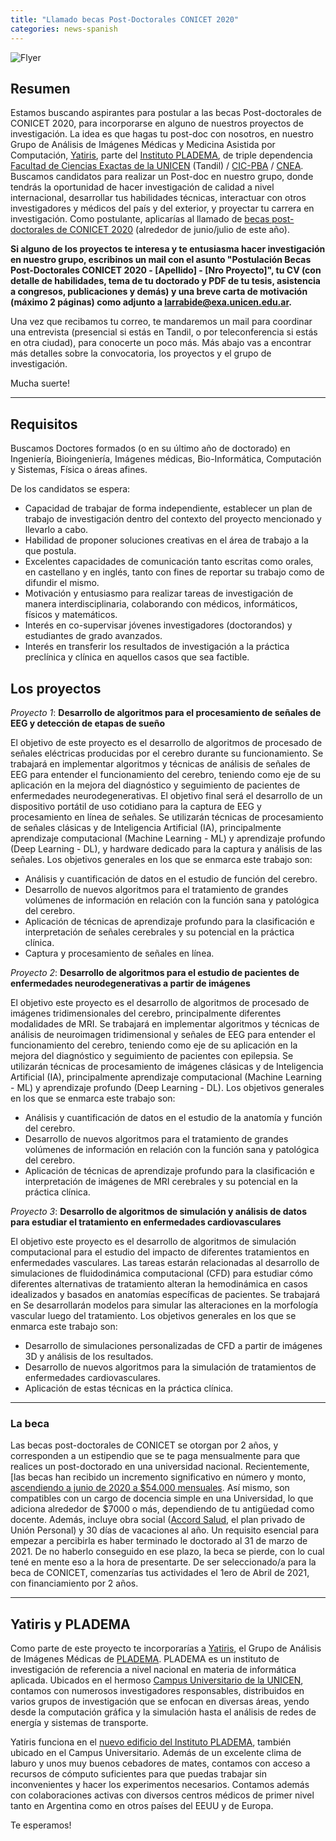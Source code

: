 ```yaml
---
title: "Llamado becas Post-Doctorales CONICET 2020"
categories: news-spanish
---
```


![Flyer](https://yatiris.github.io/images/news/cartel_beca_post-docAll.png)

## Resumen

Estamos buscando aspirantes para postular a las becas Post-doctorales de CONICET 2020, para incorporarse en alguno de nuestros proyectos de investigación. La idea es que hagas tu post-doc con nosotros, en nuestro Grupo de Análisis de Imágenes Médicas y Medicina Asistida por Computación, [Yatiris](https://yatiris.github.io/), parte del [Instituto PLADEMA](http://www.pladema.net/), de triple dependencia [Facultad de Ciencias Exactas de la UNICEN](http://exa.unicen.edu.ar/) (Tandil) / [CIC-PBA](https://www.gba.gob.ar/cic/) / [CNEA](https://www.argentina.gob.ar/cnea). Buscamos candidatos para realizar un Post-doc en nuestro grupo, donde tendrás la oportunidad de hacer investigación de calidad a nivel internacional, desarrollar tus habilidades técnicas, interactuar con otros investigadores y médicos del país y del exterior, y proyectar tu carrera en investigación. Como postulante, aplicarías al llamado de [becas post-doctorales de CONICET 2020](https://convocatorias.conicet.gov.ar/becas/) (alrededor de junio/julio de este año).

**Si alguno de los proyectos te interesa y te entusiasma hacer investigación en nuestro grupo, escribinos un mail con el asunto "Postulación Becas Post-Doctorales CONICET 2020 - \[Apellido\] - \[Nro Proyecto\]", tu CV (con detalle de habilidades, tema de tu doctorado y PDF de tu tesis, asistencia a congresos, publicaciones y demás) y una breve carta de motivación (máximo 2 páginas) como adjunto a [larrabide@exa.unicen.edu.ar](mailto:larrabide@exa.unicen.edu.ar).**

Una vez que recibamos tu correo, te mandaremos un mail para coordinar una entrevista (presencial si estás en Tandil, o por teleconferencia si estás en otra ciudad), para conocerte un poco más. Más abajo vas a encontrar más detalles sobre la convocatoria, los proyectos y el grupo de investigación.

Mucha suerte!

---

## Requisitos 

Buscamos Doctores formados (o en su último año de doctorado) en Ingeniería, Bioingeniería, Imágenes médicas, Bio-Informática, Computación y  Sistemas, Física o áreas afines. 

De los candidatos se espera:
* Capacidad de trabajar de forma independiente, establecer un plan de trabajo de investigación dentro del contexto del proyecto mencionado y llevarlo a cabo.
* Habilidad de proponer soluciones creativas en el área de trabajo a la que postula.
* Excelentes capacidades de comunicación tanto escritas como orales, en castellano y en inglés, tanto con fines de reportar su trabajo como de difundir el mismo.
* Motivación y entusiasmo para realizar tareas de investigación de manera interdisciplinaria, colaborando con médicos, informáticos, físicos y matemáticos.
* Interés en co-supervisar jóvenes investigadores (doctorandos) y estudiantes de grado avanzados.
* Interés en transferir los resultados de investigación a la práctica preclínica y clínica en aquellos casos que sea factible.


## Los proyectos

*Proyecto 1*: **Desarrollo de algoritmos para el procesamiento de señales de EEG y detección de etapas de sueño**

El objetivo de este proyecto es el desarrollo de algoritmos de procesado de señales eléctricas producidas por el cerebro durante su funcionamiento. Se trabajará en implementar algoritmos y técnicas de análisis de señales de EEG para entender el funcionamiento del cerebro, teniendo como eje de su aplicación en la mejora del diagnóstico y seguimiento de pacientes de enfermedades neurodegenerativas. El objetivo final será el desarrollo de un dispositivo portátil de uso cotidiano para la captura de EEG y procesamiento en línea de señales. Se utilizarán técnicas de procesamiento de señales clásicas y de Inteligencia Artificial (IA), principalmente aprendizaje computacional (Machine Learning - ML) y aprendizaje profundo (Deep Learning - DL), y hardware dedicado para la captura y análisis de las señales. Los objetivos generales en los que se enmarca este trabajo son:
* Análisis y cuantificación de datos en el estudio de función del cerebro.
* Desarrollo de nuevos algoritmos para el tratamiento de grandes volúmenes de información en relación con la función sana y patológica del cerebro.
* Aplicación de técnicas de aprendizaje profundo para la clasificación e interpretación de señales cerebrales y su potencial en la práctica clínica.
* Captura y procesamiento de señales en línea.

*Proyecto 2*: **Desarrollo de algoritmos para el estudio de pacientes de enfermedades neurodegenerativas a partir de imágenes**

El objetivo este proyecto es el desarrollo de algoritmos de procesado de imágenes tridimensionales del cerebro, principalmente diferentes modalidades de MRI. Se trabajará en implementar algoritmos y técnicas de análisis de neuroimagen tridimensional y señales de EEG para entender el funcionamiento del cerebro, teniendo como eje de su aplicación en la mejora del diagnóstico y seguimiento de pacientes con epilepsia. Se utilizarán técnicas de procesamiento de imágenes clásicas y de Inteligencia Artificial (IA), principalmente aprendizaje computacional (Machine Learning - ML) y aprendizaje profundo (Deep Learning - DL). Los objetivos generales en los que se enmarca este trabajo son:
* Análisis y cuantificación de datos en el estudio de la anatomía y función del cerebro.
* Desarrollo de nuevos algoritmos para el tratamiento de grandes volúmenes de información en relación con la función sana y patológica del cerebro.
* Aplicación de técnicas de aprendizaje profundo para la clasificación e interpretación de imágenes de MRI cerebrales y su potencial en la práctica clínica.

*Proyecto 3*: **Desarrollo de algoritmos de simulación y análisis de datos para estudiar el tratamiento en enfermedades cardiovasculares**

El objetivo este proyecto es el desarrollo de algoritmos de simulación computacional para el estudio del impacto de diferentes tratamientos en enfermedades vasculares. Las tareas  estarán relacionadas al desarrollo de simulaciones de fluidodinámica computacional (CFD)  para estudiar cómo diferentes alternativas de tratamiento alteran la hemodinámica en casos idealizados y basados en anatomías específicas de pacientes. Se trabajará en Se desarrollarán modelos para simular las alteraciones en la morfología vascular luego del tratamiento. Los objetivos generales en los que se enmarca este trabajo son:
* Desarrollo de simulaciones personalizadas de CFD a partir de imágenes 3D y análisis de los resultados.
* Desarrollo de nuevos algoritmos para la simulación de tratamientos de enfermedades cardiovasculares.
* Aplicación de estas técnicas en la práctica clínica.


---

### La beca

Las becas post-doctorales de CONICET se otorgan por 2 años, y corresponden a un estipendio que se te paga mensualmente para que realices un post-doctorado en una universidad nacional. Recientemente, [las becas han recibido un incremento significativo en número y monto, [ascendiendo a junio de 2020 a $54.000 mensuales](https://www.lanacion.com.ar/sociedad/el-gobierno-aumento-45000-pesos-becas-investigacion-nid2324647). Así mismo, son compatibles con un cargo de docencia simple en una Universidad, lo que adiciona alrededor de $7000 o más, dependiendo de tu antigüedad como docente. Además, incluye obra social ([Accord Salud](https://www.accordsalud.com.ar/), el plan privado de Unión Personal) y 30 días de vacaciones al año. Un requisito esencial para empezar a percibirla es haber terminado le doctorado al 31 de marzo de 2021. De no haberlo conseguido en ese plazo, la beca se pierde, con lo cual tené en mente eso a la hora de presentarte. De ser seleccionado/a para la beca de CONICET, comenzarías tus actividades el 1ero de Abril de 2021, con financiamiento por 2 años. 

---

## Yatiris y PLADEMA

Como parte de este proyecto te incorporarías a [Yatiris](https://yatiris.github.io), el Grupo de Análisis de Imágenes Médicas de [PLADEMA](http://www.pladema.net/). 
PLADEMA es un instituto de investigación de referencia a nivel nacional en materia de informática aplicada. Ubicados en el hermoso [Campus Universitario de la UNICEN](https://www.google.com/search?q=campus+unicen+tandil&safe=off&sxsrf=ACYBGNT7AhMgECyRDhzingYKvSE35rJx4g:1580303675614&source=lnms&tbm=isch&sa=X&ved=2ahUKEwjL9eL58ajnAhX3H7kGHWpmB0MQ_AUoAXoECBIQAw&biw=1920&bih=976), contamos con numerosos investigadores responsables, distribuidos en varios grupos de investigación que se enfocan en diversas áreas, yendo desde la computación gráfica y la simulación hasta el análisis de redes de energía y sistemas de transporte. 

Yatiris funciona en el [nuevo edificio del Instituto PLADEMA](https://www.exa.unicen.edu.ar/es/noticia/pladema-amplio-su-edificio-e-incremento-su-capacidad-trabajo), también ubicado en el Campus Universitario. Además de un excelente clima de laburo y unos muy buenos cebadores de mates, contamos con acceso a recursos de cómputo suficientes para que puedas trabajar sin inconvenientes y hacer los experimentos necesarios. Contamos además con colaboraciones activas con diversos centros médicos de primer nivel tanto en Argentina como en otros países del EEUU y de Europa.

Te esperamos!
